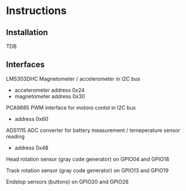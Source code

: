 # Instructions #

## Installation ##
TDB

## Interfaces ##

LMS303DHC Magnetometer / accelerometer in I2C bus 
- accelerometer address 0x24 
- magnetometer address 0x30

PCA9685 PWM interface for motoro contol in I2C bus
- address 0x60

ADS1115 ADC converter for battery measurement / temeperature sensor reading
- address 0x48

Head rotation sensor (gray code generator) on GPIO04 and GPIO18

Track rotation sensor (gray code generator) on GPIO13 and GPIO19

Endstop sensors (buttons) on GPIO20 and GPIO26


